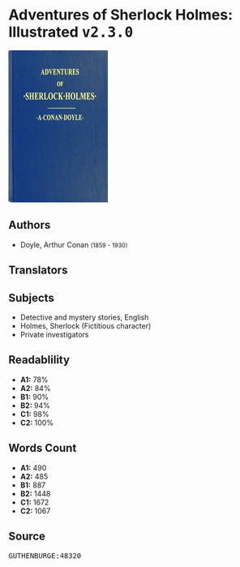 # Adventures of Sherlock Holmes: Illustrated <kbd>v2.3.0</kbd>

![](./cover.medium.jpg "")

## Authors


 - Doyle, Arthur Conan <small>(1859 - 1930)</small>

## Translators



## Subjects


 - Detective and mystery stories, English
 - Holmes, Sherlock (Fictitious character)
 - Private investigators

## Readablility


 - **A1:** 78%
 - **A2:** 84%
 - **B1:** 90%
 - **B2:** 94%
 - **C1:** 98%
 - **C2:** 100%

## Words Count


 - **A1:** 490
 - **A2:** 485
 - **B1:** 887
 - **B2:** 1448
 - **C1:** 1672
 - **C2:** 1067

## Source


<kbd>GUTHENBURGE:48320</kbd>
